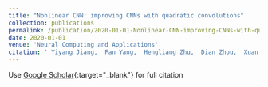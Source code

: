 ```yaml
---
title: "Nonlinear CNN: improving CNNs with quadratic convolutions"
collection: publications
permalink: /publication/2020-01-01-Nonlinear-CNN-improving-CNNs-with-quadratic-convolutions
date: 2020-01-01
venue: 'Neural Computing and Applications'
citation: ' Yiyang Jiang,  Fan Yang,  Hengliang Zhu,  Dian Zhou,  Xuan Zeng, &quot;Nonlinear CNN: improving CNNs with quadratic convolutions.&quot; Neural Computing and Applications, 2020.'
---
```

Use [Google Scholar](https://scholar.google.com/scholar?q=Nonlinear+CNN:+improving+CNNs+with+quadratic+convolutions){:target="_blank"} for full citation